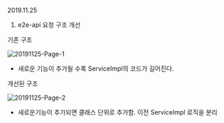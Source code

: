 2019.11.25

1. e2e-api 요청 구조 개선

기존 구조

![20191125-Page-1](/Users/bagjonghun/Downloads/20191125-Page-1.png)

- 새로운 기능이 추가될 수록 ServiceImpl의 코드가 길어진다.



개선된 구조

![20191125-Page-2](/Users/bagjonghun/Downloads/20191125-Page-2.png)

- 새로운기능이 추가되면 클래스 단위로 추가함. 이전 ServiceImpl 로직을 분리